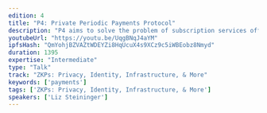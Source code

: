 ```yaml
---
edition: 4
title: "P4: Private Periodic Payments Protocol"
description: "P4 aims to solve the problem of subscription services offering end-to-end private cryptocurrency payments. This protocol introduces periodicity to cryptocurrency payments through an ongoing relationship between the merchant and the customer without unintentionally disclosing personally identifiable information. We are creating this protocol to allow us to offer a truely end-to-end private subscription data storage solution built with Tahoe-LAFS. By sharing it, we hope that other subscription services will implement our protocol and further the adoption of cryptocurrency payments in real world retail use cases. Although this protocol is currently a work in progress, we have already specified some design decisions. For periodicity, we are avoiding a payment pre-authorization design to keep the user in control of their keys. And for privacy we are utilizing Zcash shielded transactions and the coming improvements in the Sapling release. This protocol is being created by the Least Authority team with support from the Zcash team."
youtubeUrl: "https://youtu.be/UqgBNqJ4aYM"
ipfsHash: "QmYohjBZVAZtWDEYZi8HqUcuX4s9XCz9c5iWBEobz8Nmyd"
duration: 1395
expertise: "Intermediate"
type: "Talk"
track: "ZKPs: Privacy, Identity, Infrastructure, & More"
keywords: ['payments']
tags: ['ZKPs: Privacy, Identity, Infrastructure, & More']
speakers: ['Liz Steininger']
---
```

